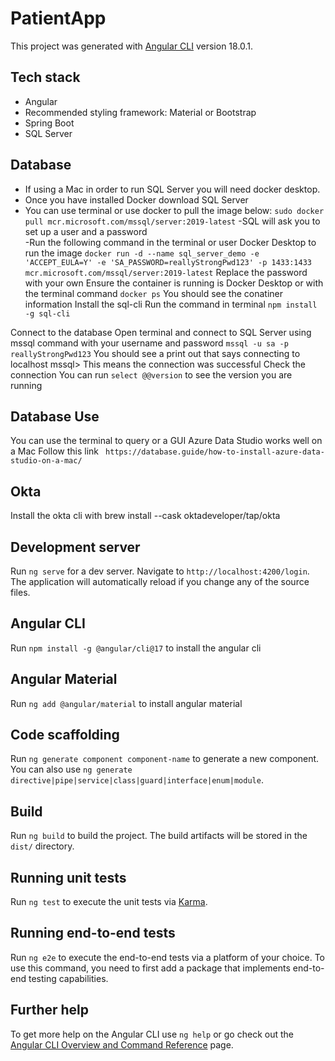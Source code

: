 # PatientApp

This project was generated with [Angular CLI](https://github.com/angular/angular-cli) version 18.0.1.

## Tech stack
- Angular
- Recommended styling framework: Material or Bootstrap
- Spring Boot
- SQL Server

## Database
- If using a Mac in order to run SQL Server you will need docker desktop. 
- Once you have installed Docker download SQL Server
- You can use terminal or use docker to pull the image below:
    `sudo docker pull mcr.microsoft.com/mssql/server:2019-latest`
-SQL will ask you to set up a user and a password    
-Run the following command in the terminal or user Docker Desktop to run the image
    `docker run -d --name sql_server_demo -e 'ACCEPT_EULA=Y' -e 'SA_PASSWORD=reallyStrongPwd123' -p 1433:1433 mcr.microsoft.com/mssql/server:2019-latest`
        Replace the password with your own
Ensure the container is running is Docker Desktop or with the terminal command `docker ps`
You should see the conatiner information
Install the sql-cli
    Run the command in terminal `npm install -g sql-cli`

Connect to the database
Open terminal and connect to SQL Server using mssql command with your username and password
    `mssql -u sa -p reallyStrongPwd123`
You should see a print out that says connecting to localhost mssql>
This means the connection was successful
Check the connection
You can run `select @@version` to see the version  you are running

## Database Use
You can use the terminal to query or a GUI
Azure Data Studio works well on a Mac 
Follow this link
   ` https://database.guide/how-to-install-azure-data-studio-on-a-mac/`



## Okta
Install the okta cli with brew install --cask oktadeveloper/tap/okta


## Development server

Run `ng serve` for a dev server. Navigate to `http://localhost:4200/login`. The application will automatically reload if you change any of the source files.

## Angular CLI 
Run `npm install -g @angular/cli@17` to install the angular cli

## Angular Material
Run `ng add @angular/material` to install angular material

## Code scaffolding

Run `ng generate component component-name` to generate a new component. You can also use `ng generate directive|pipe|service|class|guard|interface|enum|module`.

## Build

Run `ng build` to build the project. The build artifacts will be stored in the `dist/` directory.

## Running unit tests

Run `ng test` to execute the unit tests via [Karma](https://karma-runner.github.io).

## Running end-to-end tests

Run `ng e2e` to execute the end-to-end tests via a platform of your choice. To use this command, you need to first add a package that implements end-to-end testing capabilities.

## Further help

To get more help on the Angular CLI use `ng help` or go check out the [Angular CLI Overview and Command Reference](https://angular.dev/tools/cli) page.
